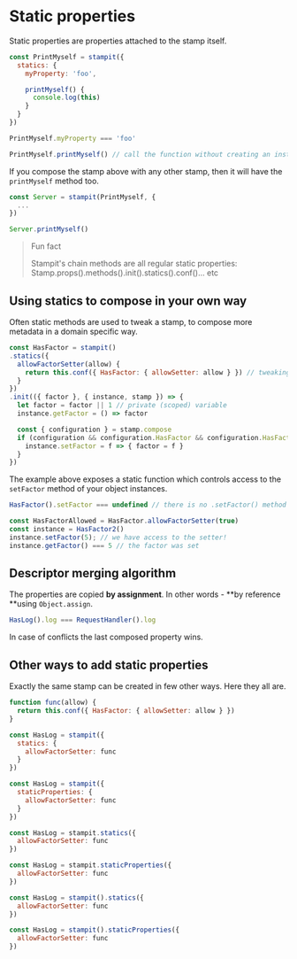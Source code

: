 # Static properties

Static properties are properties attached to the stamp itself.

```js
const PrintMyself = stampit({
  statics: {
    myProperty: 'foo',

    printMyself() {
      console.log(this)
    }
  }
})

PrintMyself.myProperty === 'foo'

PrintMyself.printMyself() // call the function without creating an instance of the stamp
```

If you compose the stamp above with any other stamp, then it will have the `printMyself` method too.

```js
const Server = stampit(PrintMyself, {
  ...
})

Server.printMyself()
```

> Fun fact
>
> Stampit's chain methods are all regular static properties: Stamp.props\(\).methods\(\).init\(\).statics\(\).conf\(\)... etc

## Using statics to compose in your own way

Often static methods are used to tweak a stamp, to compose more metadata in a domain specific way.

```js
const HasFactor = stampit()
.statics({
  allowFactorSetter(allow) {
    return this.conf({ HasFactor: { allowSetter: allow } }) // tweaking the stamp. Using conf() static method
  }
})
.init(({ factor }, { instance, stamp }) => {
  let factor = factor || 1 // private (scoped) variable
  instance.getFactor = () => factor

  const { configuration } = stamp.compose
  if (configuration && configuration.HasFactor && configuration.HasFactor.addFactorSetter) {
    instance.setFactor = f => { factor = f }
  }
})
```

The example above exposes a static function which controls access to the `setFactor` method of your object instances.

```js
HasFactor().setFactor === undefined // there is no .setFactor() method

const HasFactorAllowed = HasFactor.allowFactorSetter(true)
const instance = HasFactor2()
instance.setFactor(5); // we have access to the setter!
instance.getFactor() === 5 // the factor was set
```

## Descriptor merging algorithm

The properties are copied **by assignment**. In other words - **by reference **using `Object.assign`.

```js
HasLog().log === RequestHandler().log
```

In case of conflicts the last composed property wins.

## Other ways to add static properties

Exactly the same stamp can be created in few other ways. Here they all are.

```js
function func(allow) {
  return this.conf({ HasFactor: { allowSetter: allow } })
}

const HasLog = stampit({
  statics: {
    allowFactorSetter: func
  }
})

const HasLog = stampit({
  staticProperties: {
    allowFactorSetter: func
  }
})

const HasLog = stampit.statics({
  allowFactorSetter: func
})

const HasLog = stampit.staticProperties({
  allowFactorSetter: func
})

const HasLog = stampit().statics({
  allowFactorSetter: func
})

const HasLog = stampit().staticProperties({
  allowFactorSetter: func
})
```



